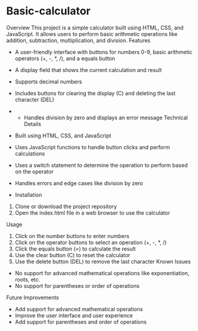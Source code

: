 # Basic-calculator

Overview
This project is a simple calculator built using HTML, CSS, and JavaScript. It allows users to
perform basic arithmetic operations like addition, subtraction, multiplication, and division.
Features
- A user-friendly interface with buttons for numbers 0-9, basic arithmetic operators (+, -, *, /),
and a equals button
- A display field that shows the current calculation and result
- Supports decimal numbers
- Includes buttons for clearing the display (C) and deleting the last character (DEL)
- - Handles division by zero and displays an error message
Technical Details
- Built using HTML, CSS, and JavaScript
- Uses JavaScript functions to handle button clicks and perform calculations
- Uses a switch statement to determine the operation to perform based on the operator
- Handles errors and edge cases like division by zero

- Installation
1. Clone or download the project repository
2. Open the index.html file in a web browser to use the calculator
   
Usage
1. Click on the number buttons to enter numbers
2. Click on the operator buttons to select an operation (+, -, *, /)
3. Click the equals button (=) to calculate the result
4. Use the clear button (C) to reset the calculator
5. Use the delete button (DEL) to remove the last character
Known Issues
- No support for advanced mathematical operations like exponentiation, roots, etc.
- No support for parentheses or order of operations

Future Improvements
- Add support for advanced mathematical operations
- Improve the user interface and user experience
- Add support for parentheses and order of operations

